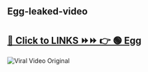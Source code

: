 
 ## Egg-leaked-video 

# <h2><a href="https://clipsfans.com/Egg&ref=git">🔗 Click to LINKS ⏩⏩ 👉 🟢 Egg </a></h2>

<a href="https://clipsfans.com/Egg&ref=git" rel="nofollow" data-target="animated-image.originalLink"><img src="https://i.ibb.co.com/xMMVF88/686577567.gif" alt="Viral Video Original" style="max-width: 100%; display: inline-block;" data-target="animated-image.originalImage"></a>
